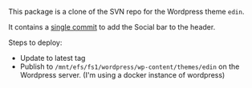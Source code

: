 This package is a clone of the SVN repo for the Wordpress theme `edin`.

It contains a [single commit](https://github.com/DAZSERMgmt/edin/commit/4d86f7fc74f974adbe5da496bda1415a3966b1d5) to add the Social bar to the header.

Steps to deploy:
- Update to latest tag
- Publish to `/mnt/efs/fs1/wordpress/wp-content/themes/edin` on the Wordpress server. (I'm using a docker instance of wordpress)
